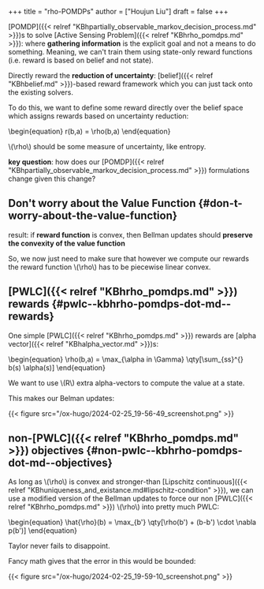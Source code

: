 +++
title = "rho-POMDPs"
author = ["Houjun Liu"]
draft = false
+++

[POMDP]({{< relref "KBhpartially_observable_markov_decision_process.md" >}})s to solve [Active Sensing Problem]({{< relref "KBhrho_pomdps.md" >}}): where **gathering information** is the explicit goal and not a means to do something. Meaning, we can't train them using state-only reward functions (i.e. reward is based on belief and not state).

Directly reward the **reduction of uncertainty**: [belief]({{< relref "KBhbelief.md" >}})-based reward framework which you can just tack onto the existing solvers.

To do this, we want to define some reward directly over the belief space which assigns rewards based on uncertainty reduction:

\begin{equation}
r(b,a) = \rho(b,a)
\end{equation}

\\(\rho\\) should be some measure of uncertainty, like entropy.

**key question**: how does our [POMDP]({{< relref "KBhpartially_observable_markov_decision_process.md" >}}) formulations change given this change?


## Don't worry about the Value Function {#don-t-worry-about-the-value-function}

result: if **reward function** is convex, then Bellman updates should **preserve the convexity of the value function**

So, we now just need to make sure that however we compute our rewards the reward function \\(\rho\\) has to be piecewise linear convex.


## [PWLC]({{< relref "KBhrho_pomdps.md" >}}) rewards {#pwlc--kbhrho-pomdps-dot-md--rewards}

One simple [PWLC]({{< relref "KBhrho_pomdps.md" >}}) rewards are [alpha vector]({{< relref "KBhalpha_vector.md" >}})s:

\begin{equation}
\rho(b,a) = \max\_{\alpha in \Gamma} \qty[\sum\_{ss}^{} b(s) \alpha(s)]
\end{equation}

We want to use \\(R\\) extra alpha-vectors to compute the value at a state.

This makes our Belman updates:

{{< figure src="/ox-hugo/2024-02-25_19-56-49_screenshot.png" >}}


## non-[PWLC]({{< relref "KBhrho_pomdps.md" >}}) objectives {#non-pwlc--kbhrho-pomdps-dot-md--objectives}

As long as \\(\rho\\) is convex and stronger-than [Lipschitz continuous]({{< relref "KBhuniqueness_and_existance.md#lipschitz-condition" >}}), we can use a modified version of the Bellman updates to force our non [PWLC]({{< relref "KBhrho_pomdps.md" >}}) \\(\rho\\) into pretty much PWLC:

\begin{equation}
\hat{\rho}(b) = \max\_{b'} \qty[\rho(b') + (b-b') \cdot \nabla p(b')]
\end{equation}

Taylor never fails to disappoint.

Fancy math gives that the error in this would be bounded:

{{< figure src="/ox-hugo/2024-02-25_19-59-10_screenshot.png" >}}

